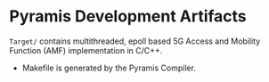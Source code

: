 # Pyramis Development Artifacts
`Target/` contains multithreaded, epoll based 5G Access and Mobility Function (AMF) implementation in C/C++.
- Makefile is generated by the Pyramis Compiler.